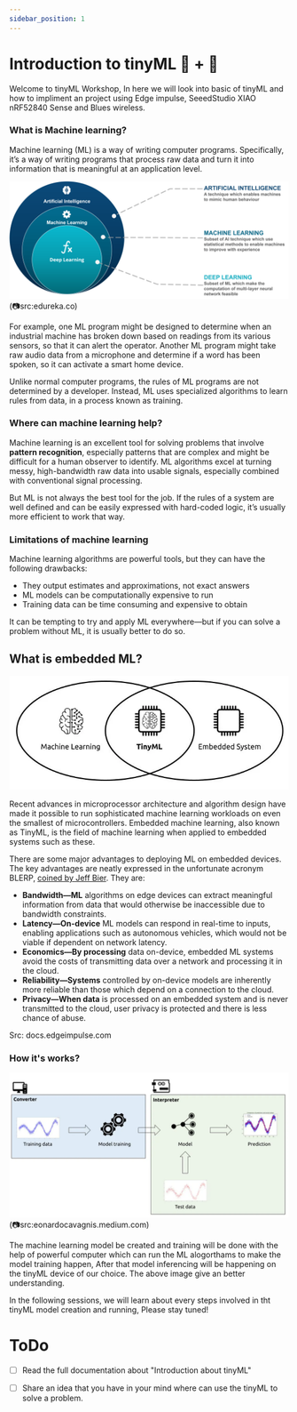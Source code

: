 ```yaml
---
sidebar_position: 1
---
```


# Introduction to tinyML 💪 + 🧠

Welcome to tinyML Workshop, In here we will look into basic of tinyML and how to impliment an project using Edge impulse, SeeedStudio XIAO nRF52840 Sense and Blues wireless.

### What is Machine learning?

Machine learning (ML) is a way of writing computer programs. Specifically, it’s a way of writing programs that process raw data and turn it into information that is meaningful at an application level.

![](../../docs/tiny-ml-workshop/img/AI-vs-ML-vs-Deep-Learning.png) (📷src:edureka.co)


For example, one ML program might be designed to determine when an industrial machine has broken down based on readings from its various sensors, so that it can alert the operator. Another ML program might take raw audio data from a microphone and determine if a word has been spoken, so it can activate a smart home device.

Unlike normal computer programs, the rules of ML programs are not determined by a developer. Instead, ML uses specialized algorithms to learn rules from data, in a process known as training.

###  Where can machine learning help?

Machine learning is an excellent tool for solving problems that involve **pattern recognition**, especially patterns that are complex and might be difficult for a human observer to identify. ML algorithms excel at turning messy, high-bandwidth raw data into usable signals, especially combined with conventional signal processing.

But ML is not always the best tool for the job. If the rules of a system are well defined and can be easily expressed with hard-coded logic, it’s usually more efficient to work that way.

### Limitations of machine learning

Machine learning algorithms are powerful tools, but they can have the following drawbacks:
* They output estimates and approximations, not exact answers
* ML models can be computationally expensive to run
* Training data can be time consuming and expensive to obtain

It can be tempting to try and apply ML everywhere—but if you can solve a problem without ML, it is usually better to do so.


## What is embedded ML? 

![](../../docs/tiny-ml-workshop/img/tinyML01.webp) 

Recent advances in microprocessor architecture and algorithm design have made it possible to run sophisticated machine learning workloads on even the smallest of microcontrollers. Embedded machine learning, also known as TinyML, is the field of machine learning when applied to embedded systems such as these.

There are some major advantages to deploying ML on embedded devices. The key advantages are neatly expressed in the unfortunate acronym BLERP, [coined by Jeff Bier](https://www.eetimes.com/ai-and-vision-at-the-edge/). They are:

* **Bandwidth—ML** algorithms on edge devices can extract meaningful information from data that would otherwise be inaccessible due to bandwidth constraints.
* **Latency—On-device** ML models can respond in real-time to inputs, enabling applications such as autonomous vehicles, which would not be viable if dependent on network latency.
* **Economics—By processing** data on-device, embedded ML systems avoid the costs of transmitting data over a network and processing it in the cloud.
* **Reliability—Systems** controlled by on-device models are inherently more reliable than those which depend on a connection to the cloud.
* **Privacy—When data** is processed on an embedded system and is never transmitted to the cloud, user privacy is protected and there is less chance of abuse.

Src: docs.edgeimpulse.com


###  How it's works?

![](../../docs/tiny-ml-workshop/img/howitsworks.webp) (📷src:eonardocavagnis.medium.com)


The machine learning model be created and training will be done with the help of powerful computer which can run the ML alogorthams to make the model training happen, After that model inferencing will be happening on the tinyML device of our choice. The above image give an better understanding. 

In the following sessions, we will learn about every steps involved in tht tinyML model creation and running, Please stay tuned!



# ToDo

 - [ ] Read the full documentation about "Introduction about tinyML"
 - [ ] Share an idea that you have in your mind where can use the tinyML to solve a problem. 
 









